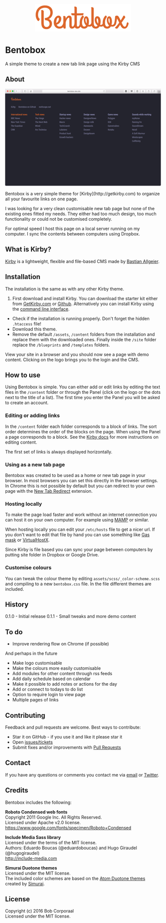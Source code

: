 
<p align="center"><img src="/assets/readme/logo.png" alt="Bentobox logo"></p>

# Bentobox
A simple theme to create a new tab link page using the Kirby CMS

## About

<p align="center"><img src="/assets/readme/example.png" alt="Bentobox example"></p>
Bentobox is a very simple theme for [Kirby](http://getkirby.com) to organize all your favourite links on one page.

I was looking for a very clean customisable new tab page but none of the existing ones fitted my needs. They either had too much design, too much functionality or could not be customised completely.

For optimal speed I host this page on a local server running on my computer. I sync the contents between computers using Dropbox.


## What is Kirby?
[Kirby](http://getkirby.com) is a lightweight, flexible and file-based CMS made by [Bastian Allgeier](http://bastianallgeier.com).

## Installation
The installation is the same as with any other Kirby theme.

1. First download and install Kirby. You can download the starter kit either from [GetKirby.com](https://getkirby.com/downloads) or [Github](https://github.com/getkirby/starterkit). Alternatively you can install Kirby using the [command line interface](https://getkirby.com/docs/installation/running-with-php).
- Check if the installation is running properly. Don't forget the hidden `.htaccess` file!
- Download this theme.
- Remove the default `/assets`, `/content` folders from the installation and replace them with the downloaded ones. Finally inside the `/site` folder replace the `/blueprints` and `/templates` folders.

View your site in a browser and you should now see a page with demo content. Clicking on the logo brings you to the login and the CMS.

## How to use
Using Bentobox is simple. You can either add or edit links by editing the text files in the `/content` folder or through the Panel (click on the logo or the dots next to the title of a list). The first time you enter the Panel you will be asked to create an account.

### Editing or adding links
In the `/content` folder each folder corresponds to a block of links. The sort order determines the order of the blocks on the page. When using the Panel a page corresponds to a block. See the [Kirby docs](https://getkirby.com/docs) for more instructions on editing content.

The first set of links is always displayed horizontally.


### Using as a new tab page
Bentobox was created to be used as a home or new tab page in your browser. In most browsers you can set this directly in the browser settings. In Chrome this is not possible by default but you can redirect to your own page with the [New Tab Redirect](https://chrome.google.com/webstore/detail/new-tab-redirect/icpgjfneehieebagbmdbhnlpiopdcmna) extension.

### Hosting locally
To make the page load faster and work without an internet connection you can host it on your own computer. For example using [MAMP](https://www.mamp.info) or similar.

When hosting locally you can edit your `/etc/hosts` file to get a nicer url. If you don't want to edit that file by hand you can use something like [Gas mask](https://github.com/2ndalpha/gasmask) or [VirtualHostX](https://clickontyler.com/virtualhostx/).

Since Kirby is file based you can sync your page between computers by putting site folder in Dropbox or Google Drive.

### Customise colours
You can tweak the colour theme by editing `assets/scss/_color-scheme.scss` and compiling to a new `bentobox.css` file. In the file different themes are included.

## History

0.1.0 - Initial release
0.1.1 - Small tweaks and more demo content


## To do
- Improve rendering flow on Chrome (if possible)

And perhaps in the future
- Make logo customisable
- Make the colours more easily customisable
- Add modules for other content through rss feeds
- Add daily schedule based on calendar
- Make it possible to add notes or actions for the day
- Add or connect to todays to do list
- Option to require login to view page
- Multiple pages of links

## Contributing

Feedback and pull requests are welcome. Best ways to contribute:
* Star it on GitHub - if you use it and like it please star it
* Open [issues/tickets](https://github.com/bcorporaal/Bentobox/issues)
* Submit fixes and/or improvements with [Pull Requests](https://github.com/bcorporaal/Bentobox/pulls)

## Contact

If you have any questions or comments you contact me via [email](mailto:dev@reefscape.net) or [Twitter](http://twitter.com/bcorporaal).


## Credits

Bentobox includes the following:

**Roboto Condensed web fonts**<br>
Copyright 2011 Google Inc. All Rights Reserved.<br>Licensed under Apache v2.0 license.<br>
https://www.google.com/fonts/specimen/Roboto+Condensed

**Include Media Sass library**<br>
Licensed under the terms of the MIT license.<br>
Authors: Eduardo Boucas (@eduardoboucas) and Hugo Giraudel (@hugogiraudel)<br>
http://include-media.com

**Simurai Duotone themes**<br>
Licensed under the MIT license.<br>
The included color schemes are based on the [Atom Duotone themes](http://simurai.com/projects/2016/01/01/duotone-themes) created by [Simurai](http://simurai.com/).


## License

Copyright (c) 2016 Bob Corporaal<br>
Licensed under the MIT license.
